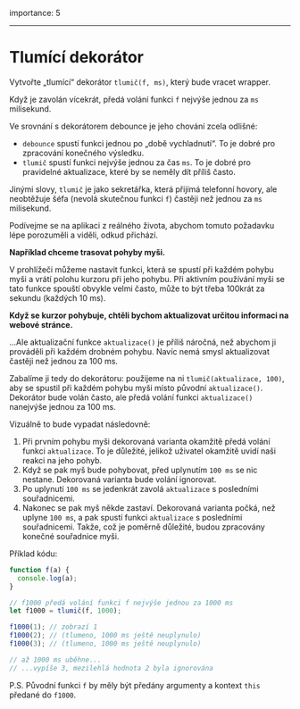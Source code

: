 importance: 5

---

# Tlumící dekorátor

Vytvořte „tlumící“ dekorátor `tlumič(f, ms)`, který bude vracet wrapper.

Když je zavolán vícekrát, předá volání funkci `f` nejvýše jednou za `ms` milisekund.

Ve srovnání s dekorátorem debounce je jeho chování zcela odlišné:
- `debounce` spustí funkci jednou po „době vychladnutí“. To je dobré pro zpracování konečného výsledku.
- `tlumič` spustí funkci nejvýše jednou za čas `ms`. To je dobré pro pravidelné aktualizace, které by se neměly dít příliš často.

Jinými slovy, `tlumič` je jako sekretářka, která přijímá telefonní hovory, ale neobtěžuje šéfa (nevolá skutečnou funkci `f`) častěji než jednou za `ms` milisekund.

Podívejme se na aplikaci z reálného života, abychom tomuto požadavku lépe porozuměli a viděli, odkud přichází.

**Například chceme trasovat pohyby myši.**

V prohlížeči můžeme nastavit funkci, která se spustí při každém pohybu myši a vrátí polohu kurzoru při jeho pohybu. Při aktivním používání myši se tato funkce spouští obvykle velmi často, může to být třeba 100krát za sekundu (každých 10 ms).

**Když se kurzor pohybuje, chtěli bychom aktualizovat určitou informaci na webové stránce.**

...Ale aktualizační funkce `aktualizace()` je příliš náročná, než abychom ji prováděli při každém drobném pohybu. Navíc nemá smysl aktualizovat častěji než jednou za 100 ms.

Zabalíme ji tedy do dekorátoru: použijeme na ni `tlumič(aktualizace, 100)`, aby se spustil při každém pohybu myši místo původní `aktualizace()`. Dekorátor bude volán často, ale předá volání funkci `aktualizace()` nanejvýše jednou za 100 ms.

Vizuálně to bude vypadat následovně:

1. Při prvním pohybu myši dekorovaná varianta okamžitě předá volání funkci `aktualizace`. To je důležité, jelikož uživatel okamžitě uvidí naši reakci na jeho pohyb.
2. Když se pak myš bude pohybovat, před uplynutím `100 ms` se nic nestane. Dekorovaná varianta bude volání ignorovat.
3. Po uplynutí `100 ms` se jedenkrát zavolá `aktualizace` s posledními souřadnicemi.
4. Nakonec se pak myš někde zastaví. Dekorovaná varianta počká, než uplyne `100 ms`, a pak spustí funkci `aktualizace` s posledními souřadnicemi. Takže, což je poměrně důležité, budou zpracovány konečné souřadnice myši.

Příklad kódu:

```js
function f(a) {
  console.log(a);
}

// f1000 předá volání funkci f nejvýše jednou za 1000 ms
let f1000 = tlumič(f, 1000);

f1000(1); // zobrazí 1
f1000(2); // (tlumeno, 1000 ms ještě neuplynulo)
f1000(3); // (tlumeno, 1000 ms ještě neuplynulo)

// až 1000 ms uběhne...
// ...vypíše 3, mezilehlá hodnota 2 byla ignorována
```

P.S. Původní funkci `f` by měly být předány argumenty a kontext `this` předané do `f1000`.
